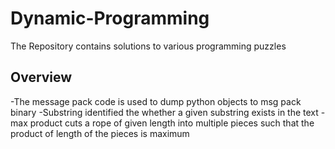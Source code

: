 # Dynamic-Programming
The Repository contains solutions to various programming puzzles


## Overview
-The message pack code is used to dump python objects to msg pack binary
-Substring identified the whether a given substring exists in the text
-max product cuts a rope of given length into multiple pieces such that the product of length of the pieces is maximum

